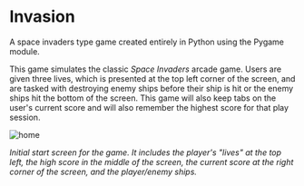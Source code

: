 # Invasion
A space invaders type game created entirely in Python using the Pygame module.

This game simulates the classic *Space Invaders* arcade game. Users are given three lives, which is presented at the top left corner of the screen, and are tasked with destroying enemy ships before their ship is hit or the enemy ships hit the bottom of the screen. This game will also keep tabs on the user's current score and will also remember the highest score for that play session. 


![home](https://user-images.githubusercontent.com/17303603/53561957-2a861a00-3b1e-11e9-9a94-71e4595a0188.png)

*Initial start screen for the game. It includes the player's "lives" at the top left, the high score in the middle of the screen, the current score at the right corner of the screen, and the player/enemy ships.*

